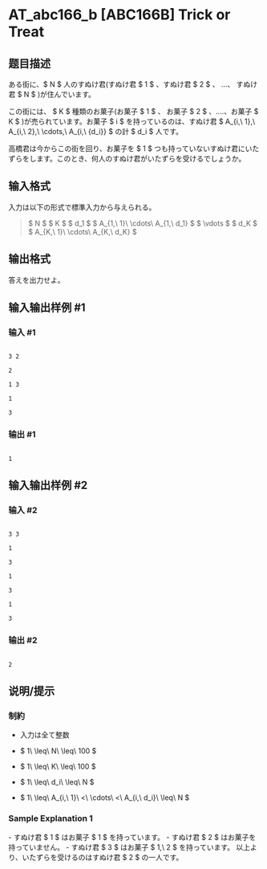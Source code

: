 # AT_abc166_b [ABC166B] Trick or Treat

## 题目描述

[problemUrl]: https://atcoder.jp/contests/abc166/tasks/abc166_b

ある街に、$ N $ 人のすぬけ君(すぬけ君 $ 1 $ 、すぬけ君 $ 2 $ 、 ...、 すぬけ君 $ N $ )が住んでいます。

この街には、 $ K $ 種類のお菓子(お菓子 $ 1 $ 、 お菓子 $ 2 $ 、....、お菓子 $ K $ )が売られています。お菓子 $ i $ を持っているのは、すぬけ君 $ A_{i,\ 1},\ A_{i,\ 2},\ \cdots,\ A_{i,\ {d_i}} $ の計 $ d_i $ 人です。

高橋君は今からこの街を回り、お菓子を $ 1 $ つも持っていないすぬけ君にいたずらをします。このとき、何人のすぬけ君がいたずらを受けるでしょうか。

## 输入格式

入力は以下の形式で標準入力から与えられる。

> $ N $ $ K $ $ d_1 $ $ A_{1,\ 1}\ \cdots\ A_{1,\ d_1} $ $ \vdots $ $ d_K $ $ A_{K,\ 1}\ \cdots\ A_{K,\ d_K} $

## 输出格式

答えを出力せよ。

## 输入输出样例 #1

### 输入 #1

```
3 2
2
1 3
1
3
```

### 输出 #1

```
1
```

## 输入输出样例 #2

### 输入 #2

```
3 3
1
3
1
3
1
3
```

### 输出 #2

```
2
```

## 说明/提示

### 制約

- 入力は全て整数
- $ 1\ \leq\ N\ \leq\ 100 $
- $ 1\ \leq\ K\ \leq\ 100 $
- $ 1\ \leq\ d_i\ \leq\ N $
- $ 1\ \leq\ A_{i,\ 1}\ <\ \cdots\ <\ A_{i,\ d_i}\ \leq\ N $

### Sample Explanation 1

\- すぬけ君 $ 1 $ はお菓子 $ 1 $ を持っています。 - すぬけ君 $ 2 $ はお菓子を持っていません。 - すぬけ君 $ 3 $ はお菓子 $ 1,\ 2 $ を持っています。 以上より、いたずらを受けるのはすぬけ君 $ 2 $ の一人です。